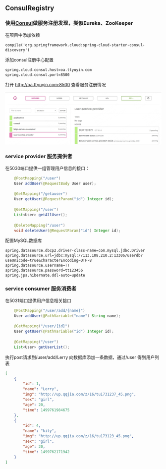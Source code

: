 ## ConsulRegistry

### 使用[Consul](https://www.consul.io/)做服务注册发现，类似Eureka、ZooKeeper

在项目中添加依赖
```groove
compile('org.springframework.cloud:spring-cloud-starter-consul-discovery')
```
添加consul注册中心配置
```
spring.cloud.consul.host=oa.ttyuyin.com
spring.cloud.consul.port=8500
```
打开 http://oa.ttyuyin.com:8500 查看服务注册情况

![返回结果](pic/1.png)

### service provider 服务提供者

在5030端口提供一组管理用户信息的接口：
```java
    @PostMapping("/user")
    User addUser(@RequestBody User user);

    @GetMapping("/getauser")
    User getUser(@RequestParam("id") Integer id);

    @GetMapping("/user")
    List<User> getAllUser();

    @DeleteMapping("/user")
    void deleteUser(@RequestParam("id") Integer id);

```
配置MySQL数据库
```
spring.datasource.dbcp2.driver-class-name=com.mysql.jdbc.Driver
spring.datasource.url=jdbc:mysql://113.108.210.2:13306/userdb?useUnicode=true&characterEncoding=UTF-8
spring.datasource.username=TT
spring.datasource.password=tt123456
spring.jpa.hibernate.ddl-auto=update
```

### service consumer 服务消费者

在5031端口提供用户信息相关接口
```java
    @PostMapping("/user/add/{name}")
    User addUser(@PathVariable("name") String name);

    @GetMapping("/user/{id}")
    User getUser(@PathVariable("id") Integer id);

    @GetMapping("/user")
    List<User> getUserList();
```
执行post请求到/user/add/Lerry 向数据库添加一条数据，通过/user 得到用户列表

```json
[
    {
        "id": 1,
        "name": "Lerry",
        "img": "http://up.qqjia.com/z/16/tu1731237_45.png",
        "sex": "girl",
        "age": 20,
        "time": 1499761984675
    },
    {
        "id": 4,
        "name": "kity",
        "img": "http://up.qqjia.com/z/16/tu173123_45.png",
        "sex": "girl",
        "age": 20,
        "time": 1499762171942
    }
]
```

